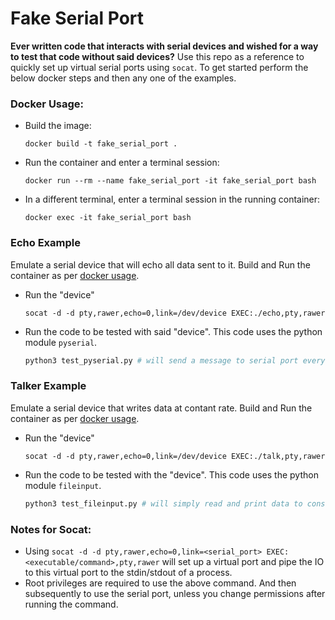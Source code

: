 # Fake Serial Port
**Ever written code that interacts with serial devices and wished for a way to test that code without said devices?** Use this repo as a reference to quickly set up virtual serial ports using `socat`. To get started perform the below docker steps and then any one of the examples. 

### Docker Usage:
* Build the image: 
    ```
    docker build -t fake_serial_port .
    ```

* Run the container and enter a terminal session:
    ```
    docker run --rm --name fake_serial_port -it fake_serial_port bash
    ```

* In a different terminal, enter a terminal session in the running container:
    ```
    docker exec -it fake_serial_port bash
    ```

### Echo Example
Emulate a serial device that will echo all data sent to it. Build and Run the container as per [docker usage](#docker-usage).

* Run the "device"
    ```
    socat -d -d pty,rawer,echo=0,link=/dev/device EXEC:./echo,pty,rawer
    ```

* Run the code to be tested with said "device". This code uses the python module `pyserial`.
    ```bash
    python3 test_pyserial.py # will send a message to serial port every second and print response to console
    ```

### Talker Example
Emulate a serial device that writes data at contant rate.  Build and Run the container as per [docker usage](#docker-usage).

* Run the "device"
    ```
    socat -d -d pty,rawer,echo=0,link=/dev/device EXEC:./talk,pty,rawer
    ```

* Run the code to be tested with the "device". This code uses the python module `fileinput`.
    ```bash
    python3 test_fileinput.py # will simply read and print data to console
    ```

### Notes for Socat:
* Using `socat -d -d pty,rawer,echo=0,link=<serial_port> EXEC:<executable/command>,pty,rawer` will set up a virtual port and pipe the IO to this virtual port to the stdin/stdout of a process. 
* Root privileges are required to use the above command. And then  subsequently to use the serial port, unless you change permissions after running the command. 